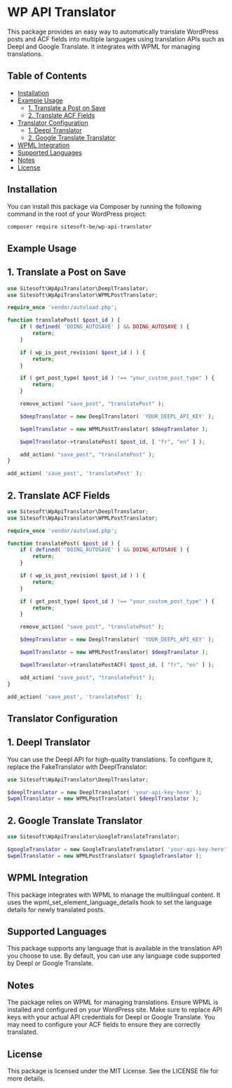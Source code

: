 # WP API Translator

This package provides an easy way to automatically translate WordPress posts and ACF fields into multiple languages
using translation APIs such as Deepl and Google Translate. It integrates with WPML for managing translations.

## Table of Contents

- [Installation](#installation)
- [Example Usage](#example-usage)
    - [1. Translate a Post on Save](#1-translate-a-post-on-save)
    - [2. Translate ACF Fields](#2-translate-acf-fields)
- [Translator Configuration](#translator-configuration)
    - [1. Deepl Translator](#1-deepl-translator)
    - [2. Google Translate Translator](#2-google-translate-translator)
- [WPML Integration](#wpml-integration)
- [Supported Languages](#supported-languages)
- [Notes](#notes)
- [License](#license)

## Installation

You can install this package via Composer by running the following command in the root of your WordPress project:

```bash
composer require sitesoft-be/wp-api-translator
```

## Example Usage

## 1. Translate a Post on Save

```php
use Sitesoft\WpApiTranslator\DeeplTranslator;
use Sitesoft\WpApiTranslator\WPMLPostTranslator;

require_once 'vendor/autoload.php';

function translatePost( $post_id ) {
	if ( defined( 'DOING_AUTOSAVE' ) && DOING_AUTOSAVE ) {
		return;
	}

	if ( wp_is_post_revision( $post_id ) ) {
		return;
	}

	if ( get_post_type( $post_id ) !== "your_custom_post_type" ) {
		return;
	}

	remove_action( "save_post", "translatePost" );

	$deepTranslator = new DeeplTranslator( 'YOUR_DEEPL_API_KEY' );

	$wpmlTranslator = new WPMLPostTranslator( $deepTranslator );

	$wpmlTranslator->translatePost( $post_id, [ "fr", "en" ] );

	add_action( "save_post", "translatePost" );
}

add_action( 'save_post', 'translatePost' );
```

## 2. Translate ACF Fields

```php
use Sitesoft\WpApiTranslator\DeeplTranslator;
use Sitesoft\WpApiTranslator\WPMLPostTranslator;

require_once 'vendor/autoload.php';

function translatePost( $post_id ) {
	if ( defined( 'DOING_AUTOSAVE' ) && DOING_AUTOSAVE ) {
		return;
	}

	if ( wp_is_post_revision( $post_id ) ) {
		return;
	}

	if ( get_post_type( $post_id ) !== "your_custom_post_type" ) {
		return;
	}

	remove_action( "save_post", "translatePost" );

	$deepTranslator = new DeeplTranslator( 'YOUR_DEEPL_API_KEY' );

	$wpmlTranslator = new WPMLPostTranslator( $deepTranslator );

	$wpmlTranslator->translatePostACF( $post_id, [ "fr", "en" ] );

	add_action( "save_post", "translatePost" );
}

add_action( 'save_post', 'translatePost' );
```

## Translator Configuration

## 1. Deepl Translator

You can use the Deepl API for high-quality translations. To configure it, replace the FakeTranslator with
DeeplTranslator:

```php
use Sitesoft\WpApiTranslator\DeeplTranslator;

$deeplTranslator = new DeeplTranslator( 'your-api-key-here' );
$wpmlTranslator = new WPMLPostTranslator( $deeplTranslator );

```

## 2. Google Translate Translator

```php
use Sitesoft\WpApiTranslator\GoogleTranslateTranslator;

$googleTranslator = new GoogleTranslateTranslator( 'your-api-key-here' );
$wpmlTranslator = new WPMLPostTranslator( $googleTranslator );
```

## WPML Integration

This package integrates with WPML to manage the multilingual content. It uses the wpml_set_element_language_details hook
to set the language details for newly translated posts.

## Supported Languages

This package supports any language that is available in the translation API you choose to use. By default, you can use
any language code supported by Deepl or Google Translate.

## Notes

The package relies on WPML for managing translations. Ensure WPML is installed and configured on your WordPress site.
Make sure to replace API keys with your actual API credentials for Deepl or Google Translate.
You may need to configure your ACF fields to ensure they are correctly translated.

## License

This package is licensed under the MIT License. See the LICENSE file for more details.
